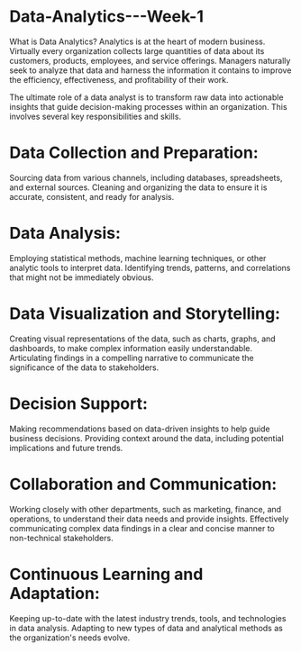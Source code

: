 # Data-Analytics---Week-1

What is Data Analytics?
Analytics is at the heart of modern business. Virtually every organization collects large quantities of data about its customers, products, employees, and service offerings. Managers naturally seek to analyze that data and harness the information it contains to improve the efficiency, effectiveness, and profitability of their work.

The ultimate role of a data analyst is to transform raw data into actionable insights that guide decision-making processes within an organization. This involves several key responsibilities and skills.

# Data Collection and Preparation:
Sourcing data from various channels, including databases, spreadsheets, and external sources.
Cleaning and organizing the data to ensure it is accurate, consistent, and ready for analysis.

# Data Analysis:
Employing statistical methods, machine learning techniques, or other analytic tools to interpret data.
Identifying trends, patterns, and correlations that might not be immediately obvious.

# Data Visualization and Storytelling:
Creating visual representations of the data, such as charts, graphs, and dashboards, to make complex information easily understandable.
Articulating findings in a compelling narrative to communicate the significance of the data to stakeholders.

# Decision Support:
Making recommendations based on data-driven insights to help guide business decisions.
Providing context around the data, including potential implications and future trends.

# Collaboration and Communication:
Working closely with other departments, such as marketing, finance, and operations, to understand their data needs and provide insights.
Effectively communicating complex data findings in a clear and concise manner to non-technical stakeholders.

# Continuous Learning and Adaptation:
Keeping up-to-date with the latest industry trends, tools, and technologies in data analysis.
Adapting to new types of data and analytical methods as the organization's needs evolve.
